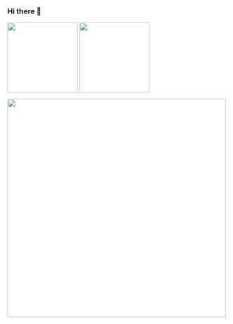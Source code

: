 ### Hi there 👋

<!--
**KILNETA/KILNETA** is a ✨ _special_ ✨ repository because its `README.md` (this file) appears on your GitHub profile.

Here are some ideas to get you started:

- 🔭 I’m currently working on ...
- 🌱 I’m currently learning ...
- 👯 I’m looking to collaborate on ...
- 🤔 I’m looking for help with ...
- 💬 Ask me about ...
- 📫 How to reach me: ...
- 😄 Pronouns: ...
- ⚡ Fun fact: ...
-->
<!--
![LeetCode Stats](https://leetcode.card.workers.dev/KILNETA?theme=dark&font=source_code_pro&extension=null&border=1&radius=20)  
![KILNETA's GitHub stats](https://github-readme-stats.vercel.app/api?username=KILNETA&count_private=true&theme=dark&bg_color=101010&icon_color=ffa116&show_icons=true&hide=contribs,issues)  
[![Top Langs](https://github-readme-stats.vercel.app/api/top-langs/?username=KILNETA&layout=compact&hide=Jupyter%20Notebook,ShaderLab,HTML,CSS,C,HLSL,TSQL&theme=dark&bg_color=#101010&card_width=934)](https://github.com/anuraghazra/github-readme-stats)  
-->
<p align="left">
<img height="160em" src="https://github-readme-stats.vercel.app/api?username=KILNETA&count_private=true&theme=dark&bg_color=101010&icon_color=ffa116&show_icons=true&hide=contribs,issues" align = "center"/>
<img height="160em" src="https://github-readme-stats.vercel.app/api/top-langs/?username=KILNETA&layout=compact&hide=Jupyter%20Notebook,ShaderLab,HTML,CSS,C,HLSL,TSQL&theme=dark&bg_color=#101010&card_width=934" align = "center"/>
</p>
<p align="left">
<img width="498.13em" src="https://leetcode.card.workers.dev/KILNETA?theme=dark&font=source_code_pro&extension=null&border=1&radius=25" align = "center"/>
</p>
